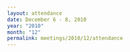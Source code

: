 ```yaml
---
layout: attendance
date: December 6 - 8, 2010
year: "2010"
month: "12"
permalink: meetings/2010/12/attendance
---
```

